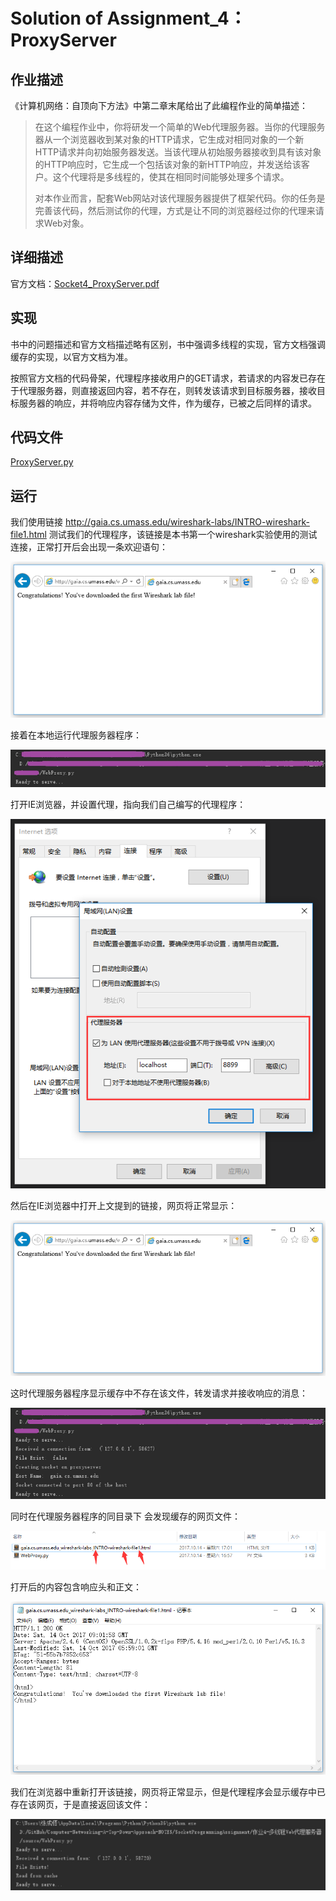 # Solution of Assignment_4：ProxyServer

## 作业描述

《计算机网络：自顶向下方法》中第二章末尾给出了此编程作业的简单描述：

> 在这个编程作业中，你将研发一个简单的Web代理服务器。当你的代理服务器从一个浏览器收到某对象的HTTP请求，它生成对相同对象的一个新HTTP请求并向初始服务器发送。当该代理从初始服务器接收到具有该对象的HTTP响应时，它生成一个包括该对象的新HTTP响应，并发送给该客户。这个代理将是多线程的，使其在相同时间能够处理多个请求。
>
> 对本作业而言，配套Web网站对该代理服务器提供了框架代码。你的任务是完善该代码，然后测试你的代理，方式是让不同的浏览器经过你的代理来请求Web对象。

## 详细描述

官方文档：[Socket4_ProxyServer.pdf](Socket4_ProxyServer.pdf)

## 实现

书中的问题描述和官方文档描述略有区别，书中强调多线程的实现，官方文档强调缓存的实现，以官方文档为准。

按照官方文档的代码骨架，代理程序接收用户的GET请求，若请求的内容发已存在于代理服务器，则直接返回内容，若不存在，则转发该请求到目标服务器，接收目标服务器的响应，并将响应内容存储为文件，作为缓存，已被之后同样的请求。

## 代码文件

[ProxyServer.py](ProxyServer.py)

## 运行

我们使用链接 http://gaia.cs.umass.edu/wireshark-labs/INTRO-wireshark-file1.html 测试我们的代理程序，该链接是本书第一个wireshark实验使用的测试连接，正常打开后会出现一条欢迎语句：

![](image/IE2.png)

接着在本地运行代理服务器程序：

![](image/WebProxy1.jpg)

打开IE浏览器，并设置代理，指向我们自己编写的代理程序：

![](image/IE1.png)

然后在IE浏览器中打开上文提到的链接，网页将正常显示：

![](image/IE2.png)

这时代理服务器程序显示缓存中不存在该文件，转发请求并接收响应的消息：

![](image/WebProxy2.png)

同时在代理服务器程序的同目录下 会发现缓存的网页文件：

![](image/cache1.png)

打开后的内容包含响应头和正文：

![](image/cache2.png)

我们在浏览器中重新打开该链接，网页将正常显示，但是代理程序会显示缓存中已存在该网页，于是直接返回该文件：

![](image/WebProxy3.png)